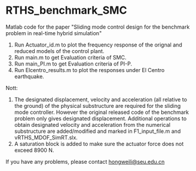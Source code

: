 # RTHS_benchmark_SMC
Matlab code for the paper "Sliding mode control design for the benchmark problem in real-time hybrid simulation"
1. Run Actuator_id.m to plot the frequency response of the orignal and reduced models of the control plant.
1. Run main.m to get Evaluation criteria of SMC.
2. Run main_PI.m to get Evaluation criteria of PI-P.
3. Run Elcentro_results.m to plot the responses under El Centro earthquake.

Nott:
1. The designated displacement, velocity and acceleration (all relative to the ground) of the physical substructure are required for the sliding mode controller. However the original released code of the benchmark problem only gives designated displacement. Additional operations to obtain designated velocity and acceleration from the numerical substructure are added/modified and marked in F1_input_file.m and vRTHS_MDOF_SimRT.slx.
2. A saturation block is added to make sure the actuator force does not exceed 8900 N.

If you have any problems, please contact hongweili@seu.edu.cn

